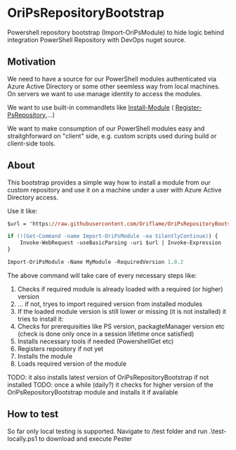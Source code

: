 # OriPsRepositoryBootstrap

Powershell repository bootstrap (Import-OriPsModule) to hide logic behind integration PowerShell Repository with DevOps nuget source.

## Motivation

We need to have a source for our PowerShell modules authenticated via Azure Active Directory or some other seemless way from local machines. On servers we want to use manage identity to access the modules.

We want to use built-in commandlets like [Install-Module](https://docs.microsoft.com/en-us/powershell/module/powershellget/install-module) ( [Register-PsRepository](https://docs.microsoft.com/en-us/powershell/module/powershellget/register-psrepository),...)

We want to make consumption of our PowerShell modules easy and straitghforward on "client" side, e.g. custom scripts used during build or client-side tools.

## About

This bootstrap provides a simple way how to install a module from our custom repository and use it on a machine under a user with Azure Active Directory access.

Use it like:

```ps
$url = 'https://raw.githubusercontent.com/Oriflame/OriPsRepositoryBootstrap/develop/src/public/Import-OriPsModule.ps1'

if (!(Get-Command -name Import-OriPsModule -ea SilentlyContinue)) {
    Invoke-WebRequest -useBasicParsing -uri $url | Invoke-Expression
}

Import-OriPsModule -Name MyModule -RequiredVersion 1.0.2
```

The above command will take care of every necessary steps like:

1. Checks if required module is already loaded with a required (or higher) version
2. ... if not, tryes to import required version from installed modules
3. If the loaded module version is still lower or missing (it is not installed) it tries to install it:
4. Checks for prerequisities like PS version, packagteManager version etc (check is done only once in a session lifetime once satisfied)
5. Installs necessary tools if needed (PowershellGet etc)
6. Registers repository if not yet
7. Installs the module
8. Loads required version of the module

TODO: it also installs latest version of OriPsRepositoryBootstrap if not installed
TODO: once a while (daily?) it checks for higher version of the OriPsRepositoryBootstrap module and installs it if available

## How to test

So far only local testing is supported. Navigate to /test folder and run .\test-locally.ps1 to download and execute Pester